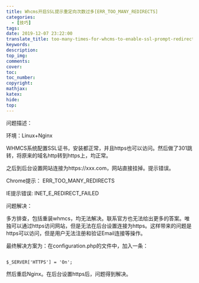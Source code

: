 ```yaml
---
title: Whcms开启SSL提示重定向次数过多[ERR_TOO_MANY_REDIRECTS]
categories:
  - [技巧]
tags:
date: 2019-12-07 23:22:00
translate_title: too-many-times-for-whcms-to-enable-ssl-prompt-redirection
keywords:
description:
top_img: 
comments:
cover: 
toc:
toc_number:
copyright:
mathjax:
katex:
hide:
top:
---
```

问题描述：

环境：Linux+Nginx

WHMCS系统配置SSL证书，安装都正常，并且https也可以访问。然后做了301跳转，将原来的域名http转到https上，均正常。 

之后到后台设置网站连接为https://xxx.com，网站直接挂掉。提示错误。

Chrome提示： ERR_TOO_MANY_REDIRECTS

IE提示错误: INET_E_REDIRECT_FAILED

问题解决：

多方排查，包括重装whmcs，均无法解决。联系官方也无法给出更多的答案。唯独可以通过https访问网站，但是无法在后台设置连接为https。这样带来的问题是https可以访问，但是用户无法注册和验证Email连接等操作。

最终解决方案为：在configuration.php的文件中，加入一条： 
```
$_SERVER['HTTPS'] = 'On';
```
然后重启Nginx。在后台设置https后，问题得到解决。